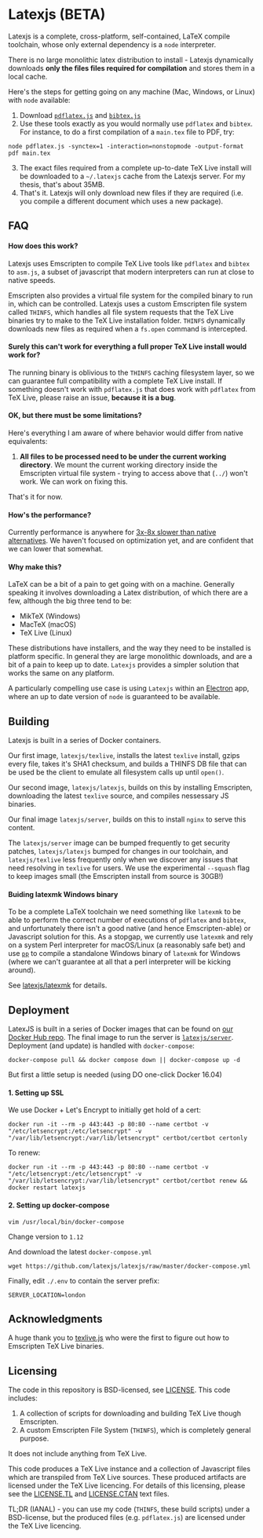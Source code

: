 # Latexjs (BETA)

Latexjs is a complete, cross-platform, self-contained, LaTeX compile toolchain, whose only external dependency is a `node` interpreter.

There is no large monolithic latex distribution to install - Latexjs dynamically downloads **only the files files required for compilation** and stores them in a local cache.

Here's the steps for getting going on any machine (Mac, Windows, or Linux) with `node` available:

1. Download [`pdflatex.js`](http://texlive.latexjs.org/apps/pdflatex.js) and [`bibtex.js`](http://texlive.latexjs.org/apps/bibtex.js)
2. Use these tools exactly as you would normally use `pdflatex` and `bibtex`. For instance, to do a first compilation of a `main.tex` file to PDF, try:
```
node pdflatex.js -synctex=1 -interaction=nonstopmode -output-format pdf main.tex
```
3. The exact files required from a complete up-to-date TeX Live install will be downloaded to a `~/.latexjs` cache from the Latexjs server. For my thesis, that's about 35MB.
4. That's it. Latexjs will only download new files if they are required (i.e. you compile a different document which uses a new package).

## FAQ

#### How does this work?

Latexjs uses Emscripten to compile TeX Live tools like `pdflatex` and `bibtex` to `asm.js`, a subset of javascript that modern interpreters can run at close to native speeds. 

Emscripten also provides a virtual file system for the compiled binary to run in, which can be controlled. Latexjs uses a custom Emscripten file system called `THINFS`, which handles all file system requests that the TeX Live binaries try to make to the TeX Live installation folder. `THINFS` dynamically downloads new files as required when a `fs.open` command is intercepted.

#### Surely this can't work for everything a full proper TeX Live install would work for?

The running binary is oblivious to the `THINFS` caching filesystem layer, so we can guarantee full compatibility with a complete TeX Live install. If something doesn't work with `pdflatex.js` that does work with `pdflatex` from TeX Live, please raise an issue, **because it is a bug**.

#### OK, but there must be some limitations?

Here's everything I am aware of where behavior would differ from native equivalents:

1. **All files to be processed need to be under the current working directory**. We mount the current working directory inside the Emscripten virtual file system - trying to access above that (`../`) won't work. We can work on fixing this.

That's it for now.

#### How's the performance?

Currently performance is anywhere for [3x-8x slower than native alternatives](./PERFORMANCE.md).
We haven't focused on optimization yet, and are confident that we can lower that somewhat.

#### Why make this?

LaTeX can be a bit of a pain to get going with on a machine. Generally speaking it involves downloading a Latex distribution, of which there are a few, although the big three tend to be:

- MikTeX (Windows)
- MacTeX (macOS)
- TeX Live (Linux)

These distributions have installers, and the way they need to be installed is platform specific. In general they are large monolithic downloads, and are a bit of a pain to keep up to date. `Latexjs` provides a simpler solution that works the same on any platform.

A particularly compelling use case is using `Latexjs` within an [Electron](https://electron.atom.io/) app, where an up to date version of `node` is guaranteed to be available.

## Building

Latexjs is built in a series of Docker containers.

Our first image, `latexjs/texlive`, installs the latest `texlive` install, gzips every file, takes it's SHA1 checksum, and builds a THINFS DB file that can be used be the client to emulate all filesystem calls up until `open()`.

Our second image, `latexjs/latexjs`, builds on this by installing Emscripten, downloading the latest `texlive` source, and compiles nessessary JS binaries.

Our final image `latexjs/server`, builds on this to install `nginx` to serve this content. 

The `latexjs/server` image can be bumped frequently to get security patches, `latexjs/latexjs` bumped for changes in our toolchain, and `latexjs/texlive` less frequently only when we discover any issues that need resolving in `texlive` for users. We use the experimental `--squash` flag to keep images small (the Emscripten install from source is 30GB!)


#### Buiding latexmk Windows binary

To be a complete LaTeX toolchain we need something like `latexmk` to be able to perform the correct number of executions of `pdflatex` and `bibtex`, and unfortunately there isn't a good native (and hence Emscripten-able) or Javascript solution for this. As a stopgap, we currently use `latexmk` and rely on a system Perl interpreter for macOS/Linux (a reasonably safe bet) and use [`pp`](http://search.cpan.org/~autrijus/PAR/script/pp) to compile a standalone Windows binary of `latexmk` for Windows (where we can't guarantee at all that a perl interpreter will be kicking around).

See [latexjs/latexmk](https://github.com/latexjs/latexmk) for details.

## Deployment

LatexJS is built in a series of Docker images that can be found on [our Docker Hub repo](https://hub.docker.com/r/latexjs/). The final image to run the server is [`latexjs/server`](https://hub.docker.com/r/latexjs/server/). Deployment (and update) is handled with `docker-compose`:
```
docker-compose pull && docker compose down || docker-compose up -d
```

But first a little setup is needed (using DO one-click Docker 16.04)

#### 1. Setting up SSL

We use Docker + Let's Encrypt to initially get hold of a cert:

```
docker run -it --rm -p 443:443 -p 80:80 --name certbot -v "/etc/letsencrypt:/etc/letsencrypt" -v "/var/lib/letsencrypt:/var/lib/letsencrypt" certbot/certbot certonly
```

To renew:
```
docker run -it --rm -p 443:443 -p 80:80 --name certbot -v "/etc/letsencrypt:/etc/letsencrypt" -v "/var/lib/letsencrypt:/var/lib/letsencrypt" certbot/certbot renew && docker restart latexjs
```

#### 2. Setting up docker-compose
```
vim /usr/local/bin/docker-compose
```
Change version to `1.12`

And download the latest `docker-compose.yml`
```
wget https://github.com/latexjs/latexjs/raw/master/docker-compose.yml
```
Finally, edit `./.env` to contain the server prefix: 
```
SERVER_LOCATION=london
```

## Acknowledgments

A huge thank you to [texlive.js](https://github.com/manuels/texlive.js) who were the first to figure out how to Emscripten TeX Live binaries.

## Licensing

The code in this repository is BSD-licensed, see [LICENSE](./LICENSE). This code includes:

1. A collection of scripts for downloading and building TeX Live though Emscripten.
2. A custom Emscripten File System (`THINFS`), which is completely general purpose.

It does not include anything from TeX Live.

This code produces a TeX Live instance and a collection of Javascript files which are transpiled from TeX Live sources. These produced artifacts are licensed under the TeX Live licencing.
For details of this licensing, please see the [LICENSE.TL](http://texlive.latexjs.org/texlive/LICENSE.TL) and [LICENSE.CTAN](http://texlive.latexjs.org/texlive/LICENSE.CTAN) text files.

TL;DR (IANAL) - you can use my code (`THINFS`, these build scripts) under a BSD-license, but the produced files (e.g. `pdflatex.js`) are licensed under the TeX Live licencing.
